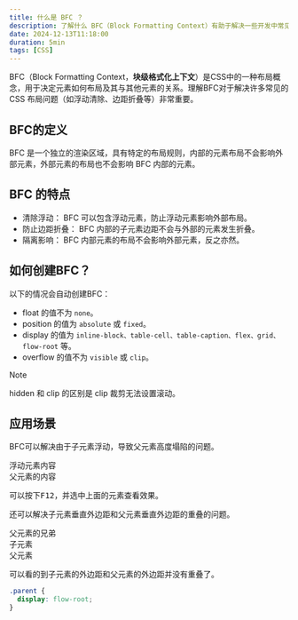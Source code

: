 ```yaml
---
title: 什么是 BFC ？
description: 了解什么 BFC（Block Formatting Context）有助于解决一些开发中常见的问题。
date: 2024-12-13T11:18:00
duration: 5min
tags: [CSS]
---
```


BFC（Block Formatting Context，**块级格式化上下文**）是CSS中的一种布局概念，用于决定元素如何布局及其与其他元素的关系。理解BFC对于解决许多常见的 CSS 布局问题（如浮动清除、边距折叠等）非常重要。

## BFC的定义

BFC 是一个独立的渲染区域，具有特定的布局规则，内部的元素布局不会影响外部元素，外部元素的布局也不会影响 BFC 内部的元素。

## BFC 的特点

- 清除浮动： BFC 可以包含浮动元素，防止浮动元素影响外部布局。
- 防止边距折叠： BFC 内部的子元素边距不会与外部的元素发生折叠。
- 隔离影响： BFC 内部元素的布局不会影响外部元素，反之亦然。

## 如何创建BFC？

以下的情况会自动创建BFC：
  - float 的值不为 `none`。
  - position 的值为 `absolute` 或 `fixed`。
  - display 的值为 `inline-block、table-cell、table-caption、flex、grid、flow-root` 等。
  - overflow 的值不为 `visible` 或 `clip`。

> [!NOTE]
> hidden 和 clip 的区别是 clip 裁剪无法设置滚动。

## 应用场景

BFC可以解决由于子元素浮动，导致父元素高度塌陷的问题。

<section>
  <div border p-4 bg-blue:50 style="display: flow-root">
    <div h-24 p-4 bg-green:50 border float-left>浮动元素内容</div>
    父元素的内容
  </div>
</section>

可以按下<kbd>F12</kbd>，并选中上面的元素查看效果。

还可以解决子元素垂直外边距和父元素垂直外边距的重叠的问题。

<section>
  <div my-2 border h-14 bg-blue:50>父元素的兄弟</div>
  <div my-6 bg-green:50 style="display: flow-root">
    <div my-4 border h-14 bg-red:50>子元素</div>
    父元素
  </div>
</section>

可以看的到子元素的外边距和父元素的外边距并没有重叠了。

```css
.parent {
  display: flow-root;
}
```
